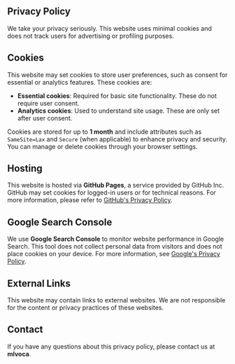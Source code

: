 <h2>Privacy Policy</h2>

<p>We take your privacy seriously. This website uses minimal cookies and does not track users for advertising or profiling purposes.</p>

<h2>Cookies</h2>
<p>This website may set cookies to store user preferences, such as consent for essential or analytics features. These cookies are:</p>
<ul>
  <li><strong>Essential cookies</strong>: Required for basic site functionality. These do not require user consent.</li>
  <li><strong>Analytics cookies</strong>: Used to understand site usage. These are only set after user consent.</li>
</ul>
<p>Cookies are stored for up to <strong>1 month</strong> and include attributes such as <code>SameSite=Lax</code> and <code>Secure</code> (when applicable) to enhance privacy and security. You can manage or delete cookies through your browser settings.</p>

<h2>Hosting</h2>
<p>This website is hosted via <strong>GitHub Pages</strong>, a service provided by GitHub Inc. GitHub may set cookies for logged-in users or for technical reasons. For more information, please refer to <a href="https://docs.github.com/en/site-policy/privacy-policies/github-privacy-statement" target="_blank">GitHub's Privacy Policy</a>.</p>

<h2>Google Search Console</h2>
<p>We use <strong>Google Search Console</strong> to monitor website performance in Google Search. This tool does not collect personal data from visitors and does not place cookies on your device. For more information, see <a href="https://policies.google.com/privacy" target="_blank">Google's Privacy Policy</a>.</p>

<h2>External Links</h2>
<p>This website may contain links to external websites. We are not responsible for the content or privacy practices of these websites.</p>

<h2>Contact</h2>
<p>If you have any questions about this privacy policy, please contact us at <strong>mlvoca</strong>.</p>
